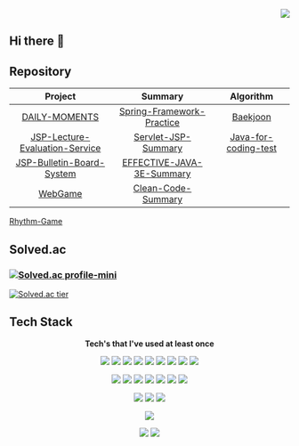<p align="right">
  <a href="https://hits.seeyoufarm.com"><img src="https://hits.seeyoufarm.com/api/count/incr/badge.svg?url=https%3A%2F%2Fgithub.com%2Fkva231&count_bg=%236CDEF4&title_bg=%23555555&icon=&icon_color=%23E7E7E7&title=hits&edge_flat=false"/></a>
</p>

## Hi there 👋

<!--
**kva231/kva231** is a ✨ _special_ ✨ repository because its `README.md` (this file) appears on your GitHub profile.

Here are some ideas to get you started:

- 🔭 I’m currently working on ...
- 🌱 I’m currently learning ...
- 👯 I’m looking to collaborate on ...
- 🤔 I’m looking for help with ...
- 💬 Ask me about ...
- 📫 How to reach me: ...
- 😄 Pronouns: ...
- ⚡ Fun fact: ...
-->

## Repository
Project | Summary | Algorithm
:---: | :---: | :---:
[DAILY-MOMENTS](https://github.com/kva231/DAILY-MOMENTS) | [Spring-Framework-Practice](https://github.com/kva231/Spring-Framework-Practice) | [Baekjoon](https://github.com/kva231/Baekjoon)
[JSP-Lecture-Evaluation-Service](https://github.com/kva231/JSP-Lecture-Evaluation-Service) | [Servlet-JSP-Summary](https://github.com/kva231/Servlet-JSP-Summary) | [Java-for-coding-test](https://github.com/kva231/Java-for-coding-test)
[JSP-Bulletin-Board-System](https://github.com/kva231/JSP-Bulletin-Board-System) | [EFFECTIVE-JAVA-3E-Summary](https://github.com/kva231/EFFECTIVE-JAVA-3E-Summary)
[WebGame](https://github.com/kva231/WebGame) | [Clean-Code-Summary](https://github.com/kva231/Clean-Code-Summary)
[Rhythm-Game](https://github.com/kva231/Rhythm-Game)


## Solved.ac
### [![Solved.ac profile-mini](http://mazassumnida.wtf/api/mini/generate_badge?boj=kva231)](https://solved.ac/kva231)
[![Solved.ac tier](http://mazassumnida.wtf/api/v2/generate_badge?boj=kva231)](https://solved.ac/kva231)


## Tech Stack
<p align="center"> <b>Tech's that I've used at least once</b> </p>

<p align="center">
  <img src="https://img.shields.io/badge/Java-007396?style=flat-square&logo=Java&logoColor=white"/>
  <img src="https://img.shields.io/badge/C++-00599C?style=flat-square&logo=C%2B%2B&logoColor=white"/>
  <img src="https://img.shields.io/badge/C-A8B9CC?style=flat-square&logo=C&logoColor=white"/>
  <img src="https://img.shields.io/badge/Python-3766AB?style=flat-square&logo=Python&logoColor=white"/>
  <img src="https://img.shields.io/badge/HTML-E34F26?style=flat-square&logo=html5&logoColor=white"/>
  <img src="https://img.shields.io/badge/Javascript-ffb13b?style=flat-square&logo=javascript&logoColor=black"/>
  <img src="https://img.shields.io/badge/CSS-1572B6?style=flat-square&logo=css3&logoColor=white"/>
  <img src="https://img.shields.io/badge/JSP-007396?style=flat-square&logo=java&logoColor=white"/>
  <img src="https://img.shields.io/badge/JSON-000000?style=flat-square&logo=json&logoColor=white"/>
</p>

<p align="center">
  <img src="https://img.shields.io/badge/Spring-6DB33F?style=flat-square&logo=Spring&logoColor=white"/>
  <img src="https://img.shields.io/badge/Servlet-007396?style=flat-square&logo=java&logoColor=white"/>
  <img src="https://img.shields.io/badge/Bootstrap-7952B3?style=flat-square&logo=bootstrap&logoColor=white"/>
  <img src="https://img.shields.io/badge/jQuery-0769AD?style=flat-square&logo=jQuery&logoColor=white"/>
  <img src="https://img.shields.io/badge/Android-3DDC84?style=flat-square&logo=android&logoColor=white"/>
  <img src="https://img.shields.io/badge/Django-092E20?style=flat-square&logo=Django&logoColor=white"/>
  <img src="https://img.shields.io/badge/Vue-4FC08D?style=flat-square&logo=vue.js&logoColor=white"/>
</p>

<p align="center">
  <img src="https://img.shields.io/badge/OracleDB-F80000?style=flat-square&logo=oracle&logoColor=white"/>
  <img src="https://img.shields.io/badge/Mysql-E6B91E?style=flat-square&logo=MySql&logoColor=black"/>
  <img src="https://img.shields.io/badge/Firebase-FFCA28?style=flat-square&logo=firebase&logoColor=black"/>
</p>

<p align="center">
  <img src="https://img.shields.io/badge/Apache Tomcat-F8DC75?style=flat-square&logo=apache-tomcat&logoColor=black"/>
</p>

<p align="center">
  <img src="https://img.shields.io/badge/Windows-0078D6?style=flat-square&logo=windows&logoColor=white"/>
  <img src="https://img.shields.io/badge/Ubuntu-E95420?style=flat-square&logo=ubuntu&logoColor=white"/>
</p>
